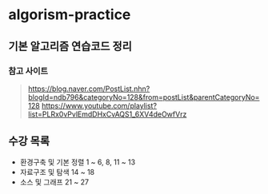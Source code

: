 # algorism-practice
## 기본 알고리즘 연습코드 정리
### 참고 사이트
> https://blog.naver.com/PostList.nhn?blogId=ndb796&categoryNo=128&from=postList&parentCategoryNo=128
> https://www.youtube.com/playlist?list=PLRx0vPvlEmdDHxCvAQS1_6XV4deOwfVrz

## 수강 목록
- 환경구축 및 기본 정렬 1 ~ 6, 8, 11 ~ 13
- 자료구조 및 탐색 14 ~ 18
- 소스 및 그래프 21 ~ 27
